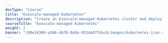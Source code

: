 ```yaml
---
docType: "Course"
title: "Exoscale-managed Kubernetes"
description: "Create an Exoscale-managed Kubernetes cluster and deploy the demo application inside it"
courseTitle: "Exoscale-managed Kubernetes"
weight: 2
banner: "/98e16360-a366-4b78-8e0a-031da07fdacb/images/kubernetes-icon.svg"
---
```


